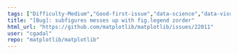 ```yaml
---
tags: ["Difficulty-Medium","Good-first-issue","data-science","data-visualization","gtk","hacktoberfest","matplotlib","plotting","python","qt","tk","topic-figures-and-subfigures","wx"]
title: "[Bug]: subfigures messes up with fig.legend zorder"
html_url: "https://github.com/matplotlib/matplotlib/issues/22011"
user: "cgadal"
repo: "matplotlib/matplotlib"
---
```


